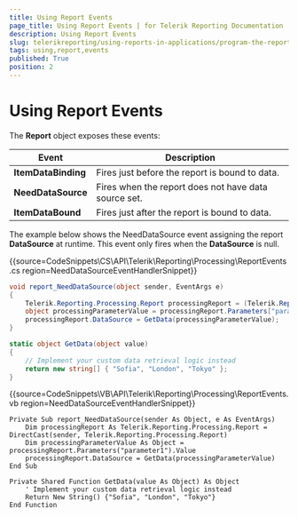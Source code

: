 ```yaml
---
title: Using Report Events
page_title: Using Report Events | for Telerik Reporting Documentation
description: Using Report Events
slug: telerikreporting/using-reports-in-applications/program-the-report-definition/report-events/using-report-events
tags: using,report,events
published: True
position: 2
---
```


# Using Report Events




The __Report__ object exposes these events:         


| Event | Description |
| ------ | ------ |
| __ItemDataBinding__ |Fires just before the report is bound to data.|
| __NeedDataSource__ |Fires when the report does not have data source set.|
| __ItemDataBound__ |Fires just after the report is bound to data.|


The example below shows the NeedDataSource event assigning the report __DataSource__ at runtime. This event only fires when the __DataSource__ is null.         

{{source=CodeSnippets\CS\API\Telerik\Reporting\Processing\ReportEvents.cs region=NeedDataSourceEventHandlerSnippet}}
````C#
void report_NeedDataSource(object sender, EventArgs e)
{
    Telerik.Reporting.Processing.Report processingReport = (Telerik.Reporting.Processing.Report)sender;
    object processingParameterValue = processingReport.Parameters["parameter1"].Value;
    processingReport.DataSource = GetData(processingParameterValue);
}

static object GetData(object value)
{
    // Implement your custom data retrieval logic instead
    return new string[] { "Sofia", "London", "Tokyo" };
}
````
{{source=CodeSnippets\VB\API\Telerik\Reporting\Processing\ReportEvents.vb region=NeedDataSourceEventHandlerSnippet}}
````VB
Private Sub report_NeedDataSource(sender As Object, e As EventArgs)
    Dim processingReport As Telerik.Reporting.Processing.Report = DirectCast(sender, Telerik.Reporting.Processing.Report)
    Dim processingParameterValue As Object = processingReport.Parameters("parameter1").Value
    processingReport.DataSource = GetData(processingParameterValue)
End Sub

Private Shared Function GetData(value As Object) As Object
    ' Implement your custom data retrieval logic instead
    Return New String() {"Sofia", "London", "Tokyo"}
End Function
````

